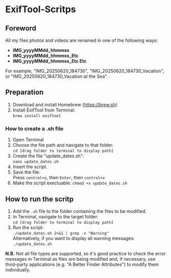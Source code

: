 # ExifTool-Scritps
## Foreword
All my files photos and videos are renamed in one of the following ways:
- **IMG_yyyyMMdd_hhmmss**
- **IMG_yyyyMMdd_hhmmss_Etc**
- **IMG_yyyyMMdd_hhmmss_Etc Etc**

For example, "IMG_20250620_184730", "IMG_20250620_184730_Vacation", or "IMG_20250620_184730_Vacation at the Sea".

## Preparation
1. Download and install Homebrew (https://brew.sh)
2. Install ExifTool from Terminal:  
  `brew install exiftool`

### How to create a .sh file
1. Open Terminal
2. Choose the file path and navigate to that folder:  
    `cd [drag folder to terminal to display path]`
3. Create the file "update_dates.sh":  
    `nano update_dates.sh`
4. Insert the script.
5. Save the file:  
    Press `control+o`, then `Enter`, then `control+x`
7. Make the script exectuable:
    `chmod +x update_dates.sh`

## How to run the scritp
1. Add the `.sh` file to the folder containing the files to be modified.
2. In Terminal, navigate to the target folder:  
    `cd [drag folder to terminal to display path]`  
4. Run the script:  
    `./update_dates.sh 2>&1 | grep -v "Warning"`  
Alternatively, if you want to display all warning messages:  
    `./update_dates.sh`
   
**N.B.** Not all file types are supported, so it's good practice to check the error messages in Terminal as files are being modified and, if necessary, use third-party applications (e.g. "A Better Finder Attributes") to modify them individually.
